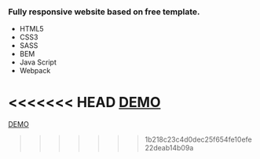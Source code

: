 <h3>Fully responsive website based on free template.</h3>
<ul>
  <li>HTML5</li>
  <li>CSS3</li>
  <li>SASS</li>
  <li>BEM</li> 
  <li>Java Script</li> 
  <li>Webpack</li>
</ul>

<<<<<<< HEAD
<a href="https://justynamak.github.io/hello-neon/dist/">DEMO</a>
=======
<a href="https://justynamak.github.io/hello-neon/dist">DEMO</a>
>>>>>>> 1b218c23c4d0dec25f654fe10efe22deab14b09a
